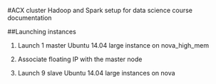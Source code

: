 #ACX cluster Hadoop and Spark setup for data science course documentation

##Launching instances
1. Launch 1 master Ubuntu 14.04 large instance on nova_high_mem

2. Associate floating IP with the master node

3. Launch 9 slave Ubuntu 14.04 large instances on nova

##